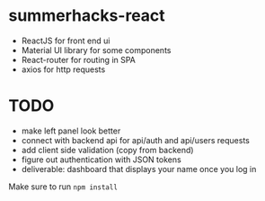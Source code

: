 # summerhacks-react

- ReactJS for front end ui
- Material UI library for some components
- React-router for routing in SPA
- axios for http requests

# TODO
- make left panel look better
- connect with backend api for api/auth and api/users requests
- add client side validation (copy from backend)
- figure out authentication with JSON tokens
- deliverable: dashboard that displays your name once you log in

Make sure to run `npm install`
